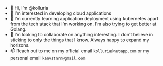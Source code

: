 - 👋 Hi, I’m @kolluria
- 👀 I’m interested in developing cloud applications
- 🌱 I’m currently learning application deployment using kubernetes apart from the tech stack that I'm working on. I'm also trying to get better at Golang.
- 💞️ I’m looking to collaborate on anything interesting. I don't believe in sticking to only the things that I know. Always happy to expand my horizons.
- 📫 Reach out to me on my official email `kolluria@netapp.com` or my personal email `kanvstnrn@gmail.com` 

<!---
kolluria/kolluria is a ✨ special ✨ repository because its `README.md` (this file) appears on your GitHub profile.
You can click the Preview link to take a look at your changes.
--->
